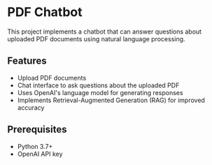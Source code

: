 # PDF Chatbot

This project implements a chatbot that can answer questions about uploaded PDF documents using natural language processing.

## Features

- Upload PDF documents
- Chat interface to ask questions about the uploaded PDF
- Uses OpenAI's language model for generating responses
- Implements Retrieval-Augmented Generation (RAG) for improved accuracy

## Prerequisites

- Python 3.7+
- OpenAI API key
